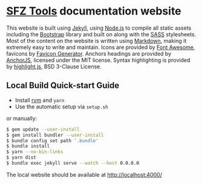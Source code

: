 # [SFZ Tools] documentation website

This website is built using [Jekyll], using [Node.js] to compile
all static assets including the [Bootstrap] library and built on
along with the [SASS] stylesheets. Most of the content on the website is
written using [Markdown], making it extremely easy to write and maintain.
Icons are provided by [Font Awesome], favicons by [Favicon Generator].
Anchors headings are provided by [AnchorJS], licensed under the MIT license.
Syntax highlighting is provided by [highlight.js], BSD 3-Clause License.

## Local Build Quick-start Guide

- Install [rvm] and `yarn`
- Use the automatic setup via `setup.sh`

or manually:

```bash
$ gem update --user-install
$ gem install bundler --user-install
$ bundle config set path '.bundle'
$ bundle install
$ yarn --no-bin-links
$ yarn dist
$ bundle exec jekyll serve --watch --host 0.0.0.0
```

The local website should be available at <http://localhost:4000/>

[AnchorJS]:               https://www.bryanbraun.com/anchorjs/
[Bootstrap]:              https://getbootstrap.com/
[Favicon Generator]:      https://realfavicongenerator.net/
[Font Awesome]:           https://fontawesome.io/
[Jekyll]:                 https://jekyllrb.com/
[Markdown]:               https://daringfireball.net/projects/markdown/
[Node.js]:                https://nodejs.org/
[rvm]:                    https://redtide.github.io/notepad/en/jekyll/rvm
[SASS]:                   https://sass-lang.com/
[SFZ Tools]:              https://sfztools.github.io/
[highlight.js]:           https://highlightjs.org/
